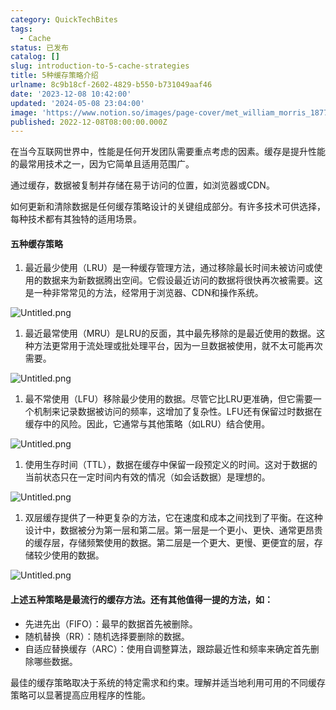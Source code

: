 ```yaml
---
category: QuickTechBites
tags:
  - Cache
status: 已发布
catalog: []
slug: introduction-to-5-cache-strategies
title: 5种缓存策略介绍
urlname: 8c9b18cf-2602-4829-b550-b731049aaf46
date: '2023-12-08 10:42:00'
updated: '2024-05-08 23:04:00'
image: 'https://www.notion.so/images/page-cover/met_william_morris_1877_willow.jpg'
published: 2022-12-08T08:00:00.000Z
---
```


在当今互联网世界中，性能是任何开发团队需要重点考虑的因素。缓存是提升性能的最常用技术之一，因为它简单且适用范围广。


通过缓存，数据被复制并存储在易于访问的位置，如浏览器或CDN。


如何更新和清除数据是任何缓存策略设计的关键组成部分。有许多技术可供选择，每种技术都有其独特的适用场景。


#### 五种缓存策略

1. 最近最少使用（LRU）是一种缓存管理方法，通过移除最长时间未被访问或使用的数据来为新数据腾出空间。它假设最近访问的数据将很快再次被需要。这是一种非常常见的方法，经常用于浏览器、CDN和操作系统。

![Untitled.png](https://prod-files-secure.s3.us-west-2.amazonaws.com/5d24fe63-e567-4804-86f9-9fdc62e13082/74494354-3dc7-4fc2-be3e-7e15913b3f24/Untitled.png?X-Amz-Algorithm=AWS4-HMAC-SHA256&X-Amz-Content-Sha256=UNSIGNED-PAYLOAD&X-Amz-Credential=ASIAZI2LB466R2MSMBSD%2F20250321%2Fus-west-2%2Fs3%2Faws4_request&X-Amz-Date=20250321T053827Z&X-Amz-Expires=3600&X-Amz-Security-Token=IQoJb3JpZ2luX2VjEEUaCXVzLXdlc3QtMiJGMEQCIHInTI4yNt58k4poFh7nMVpnrDEMqhPkukXReBLnMtoTAiA0kwuH5SvdqKau2rDnFKpSt1sSVLkDpLaBKXsxXkGd1CqIBAie%2F%2F%2F%2F%2F%2F%2F%2F%2F%2F8BEAAaDDYzNzQyMzE4MzgwNSIMe02mH78jZXlpaie3KtwDZMlsGy5dqTuyxmzlb7W4asKAY8OkxFx1c5%2BMtQEyMXJpGiHXMoRkXnOBRpA8%2B9Z8VRphcKyMCnYIDqMui%2FhMIbvWyYwuGVSqQQDaOEr4q0FlEXfnjrrmRbuBZDmeYt0L6bKgSINYnEz0vGdPIblUSAUHvTyFvwXBmW2fsxXioIIZi%2FXWj%2B06C64gzAixTqRhiaWBoCt%2BsP4QKyy%2FgtSROu%2BZILbRtRp4zmkW6LF35tOQ18S3GLnLFF0eh%2FDNkLPr%2BEzbIIad%2B5PhLNm82lU8IWRX7iX0iUKtIYMowazQAlyNg5YX%2Bodtn%2BcpPxoSwdXzm7hvBNVpUvAjqsMnOgyCzAISPtUWWdtWeQQo3551858plKpZQGG9iMo83F5HkuC4UMiMiwxgnx9HfXp9X6%2BJCd3sZmAiVDgsgEhg7ee%2BTbFGP8gUGUDUIrm4Uf0V0AIih13wDpam88iQhotbm3PCpp70gWMU%2FSAV1BiuWBWqhdB7bHxF6Lzn4hWHKIBjW06BgdGNAqpQks%2BpCfLiU%2BzNzYNaqywvUH07mpNy%2FTVKGF1SsTOzigd%2Bz6o%2FCijLcEjsYP%2F0XDKiRCoQrI9kxUulFYyoCRMEJVw8uTuvGBYQl6fQ87WCSwtcTQ405wMwhNjzvgY6pgFKhmv6QiINdPnLFoVzDnzxdhrvUueO1ik6p%2B6QnVoG6nycf%2FwajSOJ4CpJ4lU%2B6uYyDeEvk9ZxABsS5bcKawwchFZZ%2FHJhFVA3Bp14TNAvDnxIAkCGXFOgAk6bHcHxPx4BUwuzoZXZMGmmtOZQ%2Fm2UtHInfiSgMdreumJMdcov5RqrTJzJG1%2Fp5c75JLTjX5utf2tyI%2BOMMZKvnCBB1RiLL%2FCT%2BU2I&X-Amz-Signature=2bd0864288fb7a7b11ba44b8a9f2702c2a7edeec618352678fe6d70b4f3c2f45&X-Amz-SignedHeaders=host&x-id=GetObject)

1. 最近最常使用（MRU）是LRU的反面，其中最先移除的是最近使用的数据。这种方法更常用于流处理或批处理平台，因为一旦数据被使用，就不太可能再次需要。

![Untitled.png](https://prod-files-secure.s3.us-west-2.amazonaws.com/5d24fe63-e567-4804-86f9-9fdc62e13082/9394e615-e149-4cd8-9a1b-e3c39cda8184/Untitled.png?X-Amz-Algorithm=AWS4-HMAC-SHA256&X-Amz-Content-Sha256=UNSIGNED-PAYLOAD&X-Amz-Credential=ASIAZI2LB466R2MSMBSD%2F20250321%2Fus-west-2%2Fs3%2Faws4_request&X-Amz-Date=20250321T053827Z&X-Amz-Expires=3600&X-Amz-Security-Token=IQoJb3JpZ2luX2VjEEUaCXVzLXdlc3QtMiJGMEQCIHInTI4yNt58k4poFh7nMVpnrDEMqhPkukXReBLnMtoTAiA0kwuH5SvdqKau2rDnFKpSt1sSVLkDpLaBKXsxXkGd1CqIBAie%2F%2F%2F%2F%2F%2F%2F%2F%2F%2F8BEAAaDDYzNzQyMzE4MzgwNSIMe02mH78jZXlpaie3KtwDZMlsGy5dqTuyxmzlb7W4asKAY8OkxFx1c5%2BMtQEyMXJpGiHXMoRkXnOBRpA8%2B9Z8VRphcKyMCnYIDqMui%2FhMIbvWyYwuGVSqQQDaOEr4q0FlEXfnjrrmRbuBZDmeYt0L6bKgSINYnEz0vGdPIblUSAUHvTyFvwXBmW2fsxXioIIZi%2FXWj%2B06C64gzAixTqRhiaWBoCt%2BsP4QKyy%2FgtSROu%2BZILbRtRp4zmkW6LF35tOQ18S3GLnLFF0eh%2FDNkLPr%2BEzbIIad%2B5PhLNm82lU8IWRX7iX0iUKtIYMowazQAlyNg5YX%2Bodtn%2BcpPxoSwdXzm7hvBNVpUvAjqsMnOgyCzAISPtUWWdtWeQQo3551858plKpZQGG9iMo83F5HkuC4UMiMiwxgnx9HfXp9X6%2BJCd3sZmAiVDgsgEhg7ee%2BTbFGP8gUGUDUIrm4Uf0V0AIih13wDpam88iQhotbm3PCpp70gWMU%2FSAV1BiuWBWqhdB7bHxF6Lzn4hWHKIBjW06BgdGNAqpQks%2BpCfLiU%2BzNzYNaqywvUH07mpNy%2FTVKGF1SsTOzigd%2Bz6o%2FCijLcEjsYP%2F0XDKiRCoQrI9kxUulFYyoCRMEJVw8uTuvGBYQl6fQ87WCSwtcTQ405wMwhNjzvgY6pgFKhmv6QiINdPnLFoVzDnzxdhrvUueO1ik6p%2B6QnVoG6nycf%2FwajSOJ4CpJ4lU%2B6uYyDeEvk9ZxABsS5bcKawwchFZZ%2FHJhFVA3Bp14TNAvDnxIAkCGXFOgAk6bHcHxPx4BUwuzoZXZMGmmtOZQ%2Fm2UtHInfiSgMdreumJMdcov5RqrTJzJG1%2Fp5c75JLTjX5utf2tyI%2BOMMZKvnCBB1RiLL%2FCT%2BU2I&X-Amz-Signature=781755541d4be7d0119f52869634c7df3bc3d03c9f3d35826e27eec6409bc6f4&X-Amz-SignedHeaders=host&x-id=GetObject)

1. 最不常使用（LFU）移除最少使用的数据。尽管它比LRU更准确，但它需要一个机制来记录数据被访问的频率，这增加了复杂性。LFU还有保留过时数据在缓存中的风险。因此，它通常与其他策略（如LRU）结合使用。

![Untitled.png](https://prod-files-secure.s3.us-west-2.amazonaws.com/5d24fe63-e567-4804-86f9-9fdc62e13082/ff489bb8-941e-4617-b208-e17020ed7ada/Untitled.png?X-Amz-Algorithm=AWS4-HMAC-SHA256&X-Amz-Content-Sha256=UNSIGNED-PAYLOAD&X-Amz-Credential=ASIAZI2LB466R2MSMBSD%2F20250321%2Fus-west-2%2Fs3%2Faws4_request&X-Amz-Date=20250321T053827Z&X-Amz-Expires=3600&X-Amz-Security-Token=IQoJb3JpZ2luX2VjEEUaCXVzLXdlc3QtMiJGMEQCIHInTI4yNt58k4poFh7nMVpnrDEMqhPkukXReBLnMtoTAiA0kwuH5SvdqKau2rDnFKpSt1sSVLkDpLaBKXsxXkGd1CqIBAie%2F%2F%2F%2F%2F%2F%2F%2F%2F%2F8BEAAaDDYzNzQyMzE4MzgwNSIMe02mH78jZXlpaie3KtwDZMlsGy5dqTuyxmzlb7W4asKAY8OkxFx1c5%2BMtQEyMXJpGiHXMoRkXnOBRpA8%2B9Z8VRphcKyMCnYIDqMui%2FhMIbvWyYwuGVSqQQDaOEr4q0FlEXfnjrrmRbuBZDmeYt0L6bKgSINYnEz0vGdPIblUSAUHvTyFvwXBmW2fsxXioIIZi%2FXWj%2B06C64gzAixTqRhiaWBoCt%2BsP4QKyy%2FgtSROu%2BZILbRtRp4zmkW6LF35tOQ18S3GLnLFF0eh%2FDNkLPr%2BEzbIIad%2B5PhLNm82lU8IWRX7iX0iUKtIYMowazQAlyNg5YX%2Bodtn%2BcpPxoSwdXzm7hvBNVpUvAjqsMnOgyCzAISPtUWWdtWeQQo3551858plKpZQGG9iMo83F5HkuC4UMiMiwxgnx9HfXp9X6%2BJCd3sZmAiVDgsgEhg7ee%2BTbFGP8gUGUDUIrm4Uf0V0AIih13wDpam88iQhotbm3PCpp70gWMU%2FSAV1BiuWBWqhdB7bHxF6Lzn4hWHKIBjW06BgdGNAqpQks%2BpCfLiU%2BzNzYNaqywvUH07mpNy%2FTVKGF1SsTOzigd%2Bz6o%2FCijLcEjsYP%2F0XDKiRCoQrI9kxUulFYyoCRMEJVw8uTuvGBYQl6fQ87WCSwtcTQ405wMwhNjzvgY6pgFKhmv6QiINdPnLFoVzDnzxdhrvUueO1ik6p%2B6QnVoG6nycf%2FwajSOJ4CpJ4lU%2B6uYyDeEvk9ZxABsS5bcKawwchFZZ%2FHJhFVA3Bp14TNAvDnxIAkCGXFOgAk6bHcHxPx4BUwuzoZXZMGmmtOZQ%2Fm2UtHInfiSgMdreumJMdcov5RqrTJzJG1%2Fp5c75JLTjX5utf2tyI%2BOMMZKvnCBB1RiLL%2FCT%2BU2I&X-Amz-Signature=66181155fb7606f064ae00e38bcf9ee69db7e52066bd73b541a96b4228c4a661&X-Amz-SignedHeaders=host&x-id=GetObject)

1. 使用生存时间（TTL），数据在缓存中保留一段预定义的时间。这对于数据的当前状态只在一定时间内有效的情况（如会话数据）是理想的。

![Untitled.png](https://prod-files-secure.s3.us-west-2.amazonaws.com/5d24fe63-e567-4804-86f9-9fdc62e13082/480ed8d3-f3c7-4a40-a9c6-4ca2e915c139/Untitled.png?X-Amz-Algorithm=AWS4-HMAC-SHA256&X-Amz-Content-Sha256=UNSIGNED-PAYLOAD&X-Amz-Credential=ASIAZI2LB466R2MSMBSD%2F20250321%2Fus-west-2%2Fs3%2Faws4_request&X-Amz-Date=20250321T053827Z&X-Amz-Expires=3600&X-Amz-Security-Token=IQoJb3JpZ2luX2VjEEUaCXVzLXdlc3QtMiJGMEQCIHInTI4yNt58k4poFh7nMVpnrDEMqhPkukXReBLnMtoTAiA0kwuH5SvdqKau2rDnFKpSt1sSVLkDpLaBKXsxXkGd1CqIBAie%2F%2F%2F%2F%2F%2F%2F%2F%2F%2F8BEAAaDDYzNzQyMzE4MzgwNSIMe02mH78jZXlpaie3KtwDZMlsGy5dqTuyxmzlb7W4asKAY8OkxFx1c5%2BMtQEyMXJpGiHXMoRkXnOBRpA8%2B9Z8VRphcKyMCnYIDqMui%2FhMIbvWyYwuGVSqQQDaOEr4q0FlEXfnjrrmRbuBZDmeYt0L6bKgSINYnEz0vGdPIblUSAUHvTyFvwXBmW2fsxXioIIZi%2FXWj%2B06C64gzAixTqRhiaWBoCt%2BsP4QKyy%2FgtSROu%2BZILbRtRp4zmkW6LF35tOQ18S3GLnLFF0eh%2FDNkLPr%2BEzbIIad%2B5PhLNm82lU8IWRX7iX0iUKtIYMowazQAlyNg5YX%2Bodtn%2BcpPxoSwdXzm7hvBNVpUvAjqsMnOgyCzAISPtUWWdtWeQQo3551858plKpZQGG9iMo83F5HkuC4UMiMiwxgnx9HfXp9X6%2BJCd3sZmAiVDgsgEhg7ee%2BTbFGP8gUGUDUIrm4Uf0V0AIih13wDpam88iQhotbm3PCpp70gWMU%2FSAV1BiuWBWqhdB7bHxF6Lzn4hWHKIBjW06BgdGNAqpQks%2BpCfLiU%2BzNzYNaqywvUH07mpNy%2FTVKGF1SsTOzigd%2Bz6o%2FCijLcEjsYP%2F0XDKiRCoQrI9kxUulFYyoCRMEJVw8uTuvGBYQl6fQ87WCSwtcTQ405wMwhNjzvgY6pgFKhmv6QiINdPnLFoVzDnzxdhrvUueO1ik6p%2B6QnVoG6nycf%2FwajSOJ4CpJ4lU%2B6uYyDeEvk9ZxABsS5bcKawwchFZZ%2FHJhFVA3Bp14TNAvDnxIAkCGXFOgAk6bHcHxPx4BUwuzoZXZMGmmtOZQ%2Fm2UtHInfiSgMdreumJMdcov5RqrTJzJG1%2Fp5c75JLTjX5utf2tyI%2BOMMZKvnCBB1RiLL%2FCT%2BU2I&X-Amz-Signature=91fc4496a86fa2741180b5989469a1b50eff38e12f140c74d7bf84d95677abcf&X-Amz-SignedHeaders=host&x-id=GetObject)

1. 双层缓存提供了一种更复杂的方法，它在速度和成本之间找到了平衡。在这种设计中，数据被分为第一层和第二层。第一层是一个更小、更快、通常更昂贵的缓存层，存储频繁使用的数据。第二层是一个更大、更慢、更便宜的层，存储较少使用的数据。

![Untitled.png](https://prod-files-secure.s3.us-west-2.amazonaws.com/5d24fe63-e567-4804-86f9-9fdc62e13082/35e68090-275d-4707-9e9a-ce86f000e9eb/Untitled.png?X-Amz-Algorithm=AWS4-HMAC-SHA256&X-Amz-Content-Sha256=UNSIGNED-PAYLOAD&X-Amz-Credential=ASIAZI2LB466R2MSMBSD%2F20250321%2Fus-west-2%2Fs3%2Faws4_request&X-Amz-Date=20250321T053827Z&X-Amz-Expires=3600&X-Amz-Security-Token=IQoJb3JpZ2luX2VjEEUaCXVzLXdlc3QtMiJGMEQCIHInTI4yNt58k4poFh7nMVpnrDEMqhPkukXReBLnMtoTAiA0kwuH5SvdqKau2rDnFKpSt1sSVLkDpLaBKXsxXkGd1CqIBAie%2F%2F%2F%2F%2F%2F%2F%2F%2F%2F8BEAAaDDYzNzQyMzE4MzgwNSIMe02mH78jZXlpaie3KtwDZMlsGy5dqTuyxmzlb7W4asKAY8OkxFx1c5%2BMtQEyMXJpGiHXMoRkXnOBRpA8%2B9Z8VRphcKyMCnYIDqMui%2FhMIbvWyYwuGVSqQQDaOEr4q0FlEXfnjrrmRbuBZDmeYt0L6bKgSINYnEz0vGdPIblUSAUHvTyFvwXBmW2fsxXioIIZi%2FXWj%2B06C64gzAixTqRhiaWBoCt%2BsP4QKyy%2FgtSROu%2BZILbRtRp4zmkW6LF35tOQ18S3GLnLFF0eh%2FDNkLPr%2BEzbIIad%2B5PhLNm82lU8IWRX7iX0iUKtIYMowazQAlyNg5YX%2Bodtn%2BcpPxoSwdXzm7hvBNVpUvAjqsMnOgyCzAISPtUWWdtWeQQo3551858plKpZQGG9iMo83F5HkuC4UMiMiwxgnx9HfXp9X6%2BJCd3sZmAiVDgsgEhg7ee%2BTbFGP8gUGUDUIrm4Uf0V0AIih13wDpam88iQhotbm3PCpp70gWMU%2FSAV1BiuWBWqhdB7bHxF6Lzn4hWHKIBjW06BgdGNAqpQks%2BpCfLiU%2BzNzYNaqywvUH07mpNy%2FTVKGF1SsTOzigd%2Bz6o%2FCijLcEjsYP%2F0XDKiRCoQrI9kxUulFYyoCRMEJVw8uTuvGBYQl6fQ87WCSwtcTQ405wMwhNjzvgY6pgFKhmv6QiINdPnLFoVzDnzxdhrvUueO1ik6p%2B6QnVoG6nycf%2FwajSOJ4CpJ4lU%2B6uYyDeEvk9ZxABsS5bcKawwchFZZ%2FHJhFVA3Bp14TNAvDnxIAkCGXFOgAk6bHcHxPx4BUwuzoZXZMGmmtOZQ%2Fm2UtHInfiSgMdreumJMdcov5RqrTJzJG1%2Fp5c75JLTjX5utf2tyI%2BOMMZKvnCBB1RiLL%2FCT%2BU2I&X-Amz-Signature=a3a64a39df32c0a5f2d4306f5582ce8ef5ee2e77297709af7b52f1b01fa1b113&X-Amz-SignedHeaders=host&x-id=GetObject)


#### 上述五种策略是最流行的缓存方法。还有其他值得一提的方法，如：

- 先进先出（FIFO）：最早的数据首先被删除。
- 随机替换（RR）：随机选择要删除的数据。
- 自适应替换缓存（ARC）：使用自调整算法，跟踪最近性和频率来确定首先删除哪些数据。

最佳的缓存策略取决于系统的特定需求和约束。理解并适当地利用可用的不同缓存策略可以显著提高应用程序的性能。

